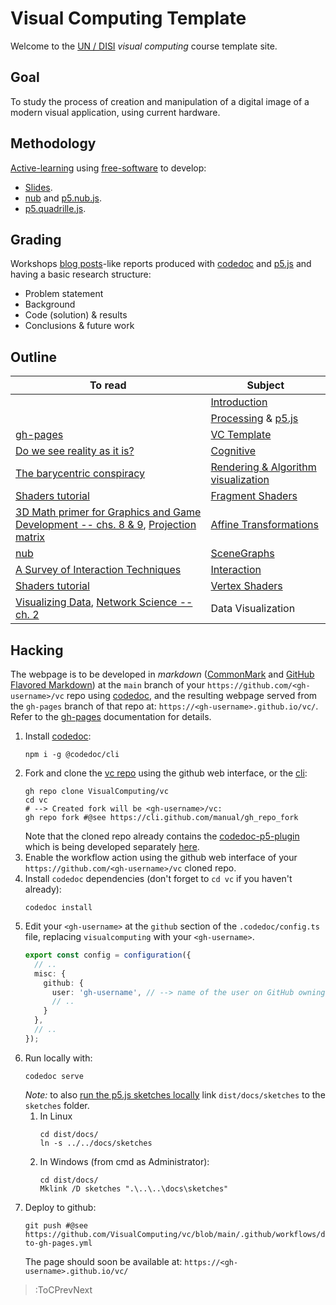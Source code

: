 # Visual Computing Template

Welcome to the [UN / DISI](http://www.ingenieria.unal.edu.co/dependencias/departamentos/departamento-de-ingenieria-de-sistemas-e-industrial) _visual computing_ course template site.

## Goal

To study the process of creation and manipulation of a digital image of a modern visual application, using current hardware.

## Methodology

[Active-learning](https://en.wikipedia.org/wiki/Active_learning) using [free-software](https://en.wikipedia.org/wiki/Free_software) to develop:

* [Slides](https://github.com/orgs/VisualComputing/teams/presentations/repositories).
* [nub](https://github.com/VisualComputing/nub) and [p5.nub.js](https://github.com/VisualComputing/p5.nub.js).
* [p5.quadrille.js](https://github.com/objetos/p5.quadrille.js).

## Grading

Workshops [blog posts](https://en.wikipedia.org/wiki/Edublog)-like reports produced with [codedoc](https://codedoc.cc/) and [p5.js](https://p5js.org/) and having a basic research structure:
  * Problem statement
  * Background
  * Code (solution) & results
  * Conclusions & future work

## Outline

| To read | Subject                                                            | 
|------------|--------------------------------------------------------------------|
|            | [Introduction](https://github.com/VisualComputing/Introduction)    |
|            | [Processing](https://processing.org/) & [p5.js](https://p5js.org/) |
| [gh-pages](https://pages.github.com/) | [VC Template](https://visualcomputing.github.io/vc/) |
| [Do we see reality as it is?](http://y2u.be/oYp5XuGYqqY) | [Cognitive](https://github.com/VisualComputing/Cognitive) | 
| [The barycentric conspiracy](https://fgiesen.wordpress.com/2013/02/06/the-barycentric-conspirac/) | [Rendering & Algorithm visualization](https://github.com/VisualComputing/Rendering) | 
| [Shaders tutorial](https://processing.org/tutorials/pshader/) | [Fragment Shaders](https://github.com/VisualComputing/FragmentShaders) |
| [3D Math primer for Graphics and Game Development -- chs. 8 & 9](https://tfetimes.com/wp-content/uploads/2015/04/F.Dunn-I.Parberry-3D-Math-Primer-for-Graphics-and-Game-Development.pdf), [Projection matrix](http://www.songho.ca/opengl/gl_projectionmatrix.html) | [Affine Transformations](https://github.com/VisualComputing/Transformations) |
| [nub](https://github.com/VisualComputing/nub) | [SceneGraphs](https://github.com/VisualComputing/SceneGraphs) |
| [A Survey of Interaction Techniques](https://hal.inria.fr/hal-00789413/document) | [Interaction](https://github.com/VisualComputing/Interaction) |
| [Shaders tutorial](https://processing.org/tutorials/pshader/) | [Vertex Shaders](https://github.com/VisualComputing/VertexShaders) |
| [Visualizing Data](http://media.espora.org/mgoblin_media/media_entries/1633/Visualizing_Data.pdf), [Network Science -- ch. 2](http://networksciencebook.com/chapter/2) | Data Visualization | 

## Hacking

The webpage is to be developed in _markdown_ ([CommonMark](https://spec.commonmark.org/0.29/) and [GitHub Flavored Markdown](https://github.github.com/gfm/)) at the `main` branch of your `https://github.com/<gh-username>/vc` repo using [codedoc](https://codedoc.cc/), and the resulting webpage served from the `gh-pages` branch of that repo at: `https://<gh-username>.github.io/vc/`. Refer to the [gh-pages](https://pages.github.com/) documentation for details.

1. Install [codedoc](https://codedoc.cc/):
   ```shell
   npm i -g @codedoc/cli
   ```
2. Fork and clone the [vc repo](https://github.com/VisualComputing/vc/) using the github web interface, or the [cli](https://cli.github.com/):
   ```shell
   gh repo clone VisualComputing/vc
   cd vc
   # --> Created fork will be <gh-username>/vc:
   gh repo fork #@see https://cli.github.com/manual/gh_repo_fork
   ```
   Note that the cloned repo already contains the [codedoc-p5-plugin](https://github.com/VisualComputing/vc/tree/main/.codedoc/components/p5) which is being developed separately [here](https://github.com/VisualComputing/codedoc-p5-plugin).
3. Enable the workflow action using the github web interface of your `https://github.com/<gh-username>/vc` cloned repo.
4. Install  `codedoc` dependencies (don't forget to `cd vc` if you haven't already):
   ```shell
   codedoc install
   ```
5. Edit your `<gh-username>` at the `github` section of the `.codedoc/config.ts` file, replacing `visualcomputing` with your `<gh-username>`.
   ```ts | config.ts
   export const config = configuration({
     // ..
     misc: {
       github: {
         user: 'gh-username', // --> name of the user on GitHub owning the repo
         // ..
       }
     },
     // ..
   });
   ```
6. Run locally with:
   ```shell
   codedoc serve
   ```
   *Note:* to also [run the p5.js sketches locally](https://codedoc.cc/docs/config/output#build-files-on-git) link `dist/docs/sketches` to the `sketches` folder.
   1. In Linux
      ```shell
      cd dist/docs/
      ln -s ../../docs/sketches
      ```
   2. In Windows (from cmd as Administrator):
      ```shell
      cd dist/docs/
      Mklink /D sketches ".\..\..\docs\sketches"
      ```
7. Deploy to github:
   ```shell
   git push #@see https://github.com/VisualComputing/vc/blob/main/.github/workflows/deploy-to-gh-pages.yml
   ```
   The page should soon be available at: `https://<gh-username>.github.io/vc/`

> :ToCPrevNext